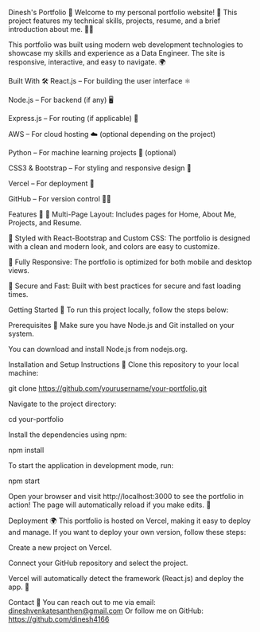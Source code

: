 Dinesh's Portfolio 🚀
Welcome to my personal portfolio website! 🌟 This project features my technical skills, projects, resume, and a brief introduction about me. 👨‍💻

This portfolio was built using modern web development technologies to showcase my skills and experience as a Data Engineer. The site is responsive, interactive, and easy to navigate. 🌍

Built With 🛠️
React.js – For building the user interface ⚛️

Node.js – For backend (if any) 🖥️

Express.js – For routing (if applicable) 🚦

AWS – For cloud hosting ☁️ (optional depending on the project)

Python – For machine learning projects 🤖 (optional)

CSS3 & Bootstrap – For styling and responsive design 🎨

Vercel – For deployment 🚀

GitHub – For version control 🧑‍💻

Features 🌟
📖 Multi-Page Layout: Includes pages for Home, About Me, Projects, and Resume.

🎨 Styled with React-Bootstrap and Custom CSS: The portfolio is designed with a clean and modern look, and colors are easy to customize.

📱 Fully Responsive: The portfolio is optimized for both mobile and desktop views.

🔐 Secure and Fast: Built with best practices for secure and fast loading times.

Getting Started 🚀
To run this project locally, follow the steps below:

Prerequisites 🔧
Make sure you have Node.js and Git installed on your system.

You can download and install Node.js from nodejs.org.

Installation and Setup Instructions 📝
Clone this repository to your local machine:

git clone https://github.com/yourusername/your-portfolio.git

Navigate to the project directory:

cd your-portfolio

Install the dependencies using npm:

npm install

To start the application in development mode, run:

npm start

Open your browser and visit http://localhost:3000 to see the portfolio in action! The page will automatically reload if you make edits. 🔄

Deployment 🌍
This portfolio is hosted on Vercel, making it easy to deploy and manage. If you want to deploy your own version, follow these steps:

Create a new project on Vercel.

Connect your GitHub repository and select the project.

Vercel will automatically detect the framework (React.js) and deploy the app. 🚀

Contact 📧
You can reach out to me via email: dineshvenkatesanthen@gmail.com
Or follow me on GitHub: https://github.com/dinesh4166
